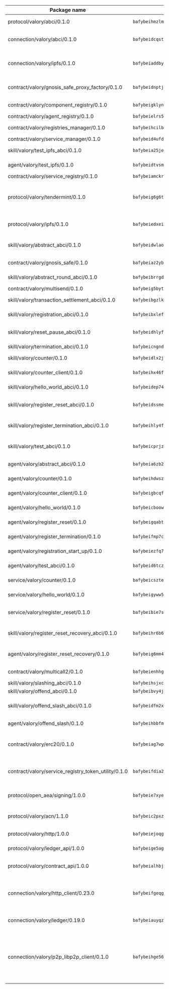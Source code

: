| Package name                                                  | Package hash                                                  | Description                                                                                                                |
| ------------------------------------------------------------- | ------------------------------------------------------------- | -------------------------------------------------------------------------------------------------------------------------- |
| protocol/valory/abci/0.1.0                                    | `bafybeihmzlmmb4pdo3zkhg6ehuyaa4lhw7bfpclln2o2z7v3o6fcep26iu` | A protocol for ABCI requests and responses.                                                                                |
| connection/valory/abci/0.1.0                                  | `bafybeidcqst5lspyaq3jxivjfo5ff4zv3yrhskepzazc7lnpf3ic4feh64` | connection to wrap communication with an ABCI server.                                                                      |
| connection/valory/ipfs/0.1.0                                  | `bafybeiaddby5hxegt2fk772fzn34zpwndyfk45rc3jqtblhtr2tbzcicua` | A connection responsible for uploading and downloading files from IPFS.                                                    |
| contract/valory/gnosis_safe_proxy_factory/0.1.0               | `bafybeidnptjd2e5azxrunvduwacufrr5pwy4xkhmeoazqq55o2no4m474u` | Gnosis Safe proxy factory (GnosisSafeProxyFactory) contract                                                                |
| contract/valory/component_registry/0.1.0                      | `bafybeigklynwl3mfav5yt5zdkrqe6rukv4ygdhpdusk66ojt4jj7tunxcy` | Component registry contract                                                                                                |
| contract/valory/agent_registry/0.1.0                          | `bafybeielrs5qih3r6qhnily6x4h4j4j6kux6eqr546homow4c5ljgfyljq` | Agent registry contract                                                                                                    |
| contract/valory/registries_manager/0.1.0                      | `bafybeihcilb27ekgoplmc43iog2zrus63fufql4rly2umbuj573nu3zpg4` | Registries Manager contract                                                                                                |
| contract/valory/service_manager/0.1.0                         | `bafybeid4ufdirr3qaksk72iwnuzfelhzqwh7t3q56x2ixhzvwltte4yy5a` | Service Manager contract                                                                                                   |
| skill/valory/test_ipfs_abci/0.1.0                             | `bafybeia25jeu3eylewgxyuodfmafef3pj4go2krdvjiggg43hxqdf2jzf4` | IPFS e2e testing application.                                                                                              |
| agent/valory/test_ipfs/0.1.0                                  | `bafybeidtvsmgvohqym55ysubpulzllo2goayobcelowbzdgpc3fdosl2sm` | Agent for testing the ABCI connection.                                                                                     |
| contract/valory/service_registry/0.1.0                        | `bafybeiamckrtlrydvoyelc6ldu5ke5uwrdxstzaeqstvg5r4uteriwmjka` | Service Registry contract                                                                                                  |
| protocol/valory/tendermint/0.1.0                              | `bafybeig6g6twajlwssfbfp5rlnu5mwzuu5kgak5cs4fich7rlkx6whesnu` | A protocol for communication between two AEAs to share tendermint configuration details.                                   |
| protocol/valory/ipfs/0.1.0                                    | `bafybeiedxeismnx3k5ty4mvvhlqideixlhqmi5mtcki4lxqfa7uqh7p33u` | A protocol specification for IPFS requests and responses.                                                                  |
| skill/valory/abstract_abci/0.1.0                              | `bafybeidwlao2lkpnxlphwapizip4cxemfy3iw4p2zpbjly4b26iukprpwe` | The abci skill provides a template of an ABCI application.                                                                 |
| contract/valory/gnosis_safe/0.1.0                             | `bafybeiaz2ybse2kym2bph5tf4uvx3qb3uxzxga4pn75gfqmzadtz6mxmdy` | Gnosis Safe (GnosisSafeL2) contract                                                                                        |
| skill/valory/abstract_round_abci/0.1.0                        | `bafybeibrrgdzbpdqyirkfulg5bgkrdwlynezdheplm55xfhkrnlxgvluo4` | abstract round-based ABCI application                                                                                      |
| contract/valory/multisend/0.1.0                               | `bafybeig5byt5urg2d2bsecufxe5ql7f4mezg3mekfleeh32nmuusx66p4y` | MultiSend contract                                                                                                         |
| skill/valory/transaction_settlement_abci/0.1.0                | `bafybeibgzlken3bs773hfn7axijsly6y7pkbnuxx5fj4e5hilol2c3xfsi` | ABCI application for transaction settlement.                                                                               |
| skill/valory/registration_abci/0.1.0                          | `bafybeibxlef26ukgoglmi5vqqitequzajat2s5dixzucvesn3vmpidrtn4` | ABCI application for common apps.                                                                                          |
| skill/valory/reset_pause_abci/0.1.0                           | `bafybeidhlyft2g2bcki3xxdpls2ahs6byhc7s7x6shrf7acizjjg5xehru` | ABCI application for resetting and pausing app executions.                                                                 |
| skill/valory/termination_abci/0.1.0                           | `bafybeicngndgl2kfhyywcnjfbqzyo6r3g7ubfezp2uybboo2bmp2qcg5fy` | Termination skill.                                                                                                         |
| skill/valory/counter/0.1.0                                    | `bafybeidlx2jmsi66pbci5wdhlryf6kzdue5cgxy4knvdy2udnkim4zxis4` | The ABCI Counter application example.                                                                                      |
| skill/valory/counter_client/0.1.0                             | `bafybeihx46fr7vgqjxmymfah3hfmynzpzwe5fthi7mbc2cnev2gqgtngzy` | A client for the ABCI counter application.                                                                                 |
| skill/valory/hello_world_abci/0.1.0                           | `bafybeidep74diuzj6cuncq56mhiqjyj53wm5akmxauai25didrrkusv6he` | Hello World ABCI application.                                                                                              |
| skill/valory/register_reset_abci/0.1.0                        | `bafybeidssme7ekdtvb3f3iwptjxewvitycgkcc4qndel377vxpogtutbom` | ABCI application for dummy skill that registers and resets                                                                 |
| skill/valory/register_termination_abci/0.1.0                  | `bafybeihly4fulm53jmtpubp65ifd2njkrpkoibvfq25iroyez3ltbrzcpm` | ABCI application for dummy skill that registers and resets                                                                 |
| skill/valory/test_abci/0.1.0                                  | `bafybeicprjzdb7bjxm2dcytorcdqwrkvsdbqpfhctldahzuanynictkqji` | ABCI application for testing the ABCI connection.                                                                          |
| agent/valory/abstract_abci/0.1.0                              | `bafybeia6zb2jki57z2ftiyuua6q6ilowzvyzultcqtz64y6hapi33wjmzi` | The abstract ABCI AEA - for testing purposes only.                                                                         |
| agent/valory/counter/0.1.0                                    | `bafybeihdwszttneereqzrtvmiqf7u2rymhuzjefvlgothkn3p637zqg4lq` | The ABCI Counter example as an AEA                                                                                         |
| agent/valory/counter_client/0.1.0                             | `bafybeigbcqfbtqjqguvop7gcp3ilr22d356n7js4jpyhoo5ymotis264wy` | The ABCI Counter example as an AEA                                                                                         |
| agent/valory/hello_world/0.1.0                                | `bafybeicboowk3mblq2xrtbj7ugmkq423cfzapjo27jmpifkq3p6fmcoupq` | Hello World ABCI example.                                                                                                  |
| agent/valory/register_reset/0.1.0                             | `bafybeigqabtoe3getfcx3ioko4gs2obmsgqgv4i3mwqal3k4l7chtriokm` | Register reset to replicate Tendermint issue.                                                                              |
| agent/valory/register_termination/0.1.0                       | `bafybeifmp7ctnfcbwhd3hycpdiy4w3bi2ttifeko4h5wi4duzkokow26ni` | Register terminate to test the termination feature.                                                                        |
| agent/valory/registration_start_up/0.1.0                      | `bafybeiezfq7kdrzzd7msi42ttm5lloe7u66clocvoxutb4z26ex2vxp75a` | Registration start-up ABCI example.                                                                                        |
| agent/valory/test_abci/0.1.0                                  | `bafybeid6tczpzo5h3x64iqbitajm4fmsf22oiuvlz7dbl4axmyiz7lgufe` | Agent for testing the ABCI connection.                                                                                     |
| service/valory/counter/0.1.0                                  | `bafybeicsztek2wiy5evja7ns2dej2ad3o342zpytaxtgqb5lh4q7eaifgi` | A set of agents incrementing a counter                                                                                     |
| service/valory/hello_world/0.1.0                              | `bafybeigyww55p524zb7dy42no4qt5bfpy7keuk2to7jqugdd7vry5l3bnu` | A simple demonstration of a simple ABCI application                                                                        |
| service/valory/register_reset/0.1.0                           | `bafybeibie7sffwutpljkwzy26qbleftclwxhgutmrzjrtsllkt5mmhd7ky` | Test and debug tendermint reset mechanism.                                                                                 |
| skill/valory/register_reset_recovery_abci/0.1.0               | `bafybeihr6b6otdbmp5tiqnjcjdtmcbu5tdvovpi6ggnhptdomrtruk3rdq` | ABCI application for dummy skill that registers and resets                                                                 |
| agent/valory/register_reset_recovery/0.1.0                    | `bafybeig6mm4n4qdj5geb5vvygjvlbhmxcj2sam2mcrwmy5nv3glgeqzcsa` | Agent to showcase hard reset as a recovery mechanism.                                                                      |
| contract/valory/multicall2/0.1.0                              | `bafybeienhhggmyxocgsy2kpsbe74z3yewzj33lrhcvuvmlhgyrzf6c3sue` | The MakerDAO multicall2 contract.                                                                                          |
| skill/valory/slashing_abci/0.1.0                              | `bafybeihsjxcsyqyrg32zyv7sr6w4qs5z7s6fdaieraxlufohj6uu33x3o4` | Slashing skill.                                                                                                            |
| skill/valory/offend_abci/0.1.0                                | `bafybeibvy4jlkeij4o3brco5soidwumob2qnnkzlxhzogjtw6nf4fvcf4y` | Offend ABCI application.                                                                                                   |
| skill/valory/offend_slash_abci/0.1.0                          | `bafybeidfm2xz3hfyppdzsdilj633t6rvblqznkcszmab4sqxyqs5mvegs4` | ABCI application used in order to test the slashing abci                                                                   |
| agent/valory/offend_slash/0.1.0                               | `bafybeihbbfmgevnzj7gjsfefwespggemk7wvf47x5wpoqk4ysptg33gwnq` | Offend and slash to test the slashing feature.                                                                             |
| contract/valory/erc20/0.1.0                                   | `bafybeiag7wpfri44bwrx26374mnxyglmwxod6gu37foqkvloqr7oeldlgu` | The scaffold contract scaffolds a contract to be implemented by the developer.                                             |
| contract/valory/service_registry_token_utility/0.1.0          | `bafybeifdia2y5546tvk6xzxeaqzf2n5n7dutj2hdzbgenxohaqhjtnjqm4` | The scaffold contract scaffolds a contract to be implemented by the developer.                                             |
| protocol/open_aea/signing/1.0.0                               | `bafybeie7xyems76v5b4wc2lmaidcujizpxfzjnnwdeokmhje53g7ym25ii` | A protocol for communication between skills and decision maker.                                                            |
| protocol/valory/acn/1.1.0                                     | `bafybeic2pxzfc3voxl2ejhcqyf2ehm4wm5gxvgx7bliloiqi2uppmq6weu` | The protocol used for envelope delivery on the ACN.                                                                        |
| protocol/valory/http/1.0.0                                    | `bafybeiejoqgv7finfxo3rcvvovrlj5ccrbgxodjq43uo26ylpowsa3llfe` | A protocol for HTTP requests and responses.                                                                                |
| protocol/valory/ledger_api/1.0.0                              | `bafybeige5agrztgzfevyglf7mb4o7pzfttmq4f6zi765y4g2zvftbyowru` | A protocol for ledger APIs requests and responses.                                                                         |
| protocol/valory/contract_api/1.0.0                            | `bafybeialhbjvwiwcnqq3ysxcyemobcbie7xza66gaofcvla5njezkvhcka` | A protocol for contract APIs requests and responses.                                                                       |
| connection/valory/http_client/0.23.0                          | `bafybeifgeqgryx6b3s6eseyzyezygmeitcpt3tkor2eiycozoi6clgdrny` | The HTTP_client connection that wraps a web-based client connecting to a RESTful API specification.                        |
| connection/valory/ledger/0.19.0                               | `bafybeiauyqzizmocjldnfuzvnihrqubfqzn5u2hp6ue7v3ka5kj54kd3zm` | A connection to interact with any ledger API and contract API.                                                             |
| connection/valory/p2p_libp2p_client/0.1.0                     | `bafybeihge56dn3xep2dzomu7rtvbgo4uc2qqh7ljl3fubqdi2lq44gs5lq` | The libp2p client connection implements a tcp connection to a running libp2p node as a traffic delegate to send/receive envelopes to/from agents in the DHT. |
